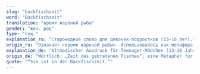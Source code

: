 ```yaml
---
slug: "backfischzeit"
word: "Backfischzeit"
translation: "время жареной рыбы"
gender: "жен. род"
type: "сущ."
explanation_ru: "Старомодное слово для девочек-подростков (13–16 лет)."
origin_ru: "Означает «время жареной рыбы». Использовалось как метафора переходного возраста."
explanation_de: "Altmodischer Ausdruck für Teenager-Mädchen (13–16 Jahre)."
origin_de: "Wörtlich: „Zeit des gebratenen Fisches“, eine Metapher für das Übergangsalter."
quote: "“Sie ist in der Backfischzeit.”"
---
```

